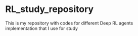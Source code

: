 # RL_study_repository
This is my repository with codes for different Deep RL agents implementation that I use for study
